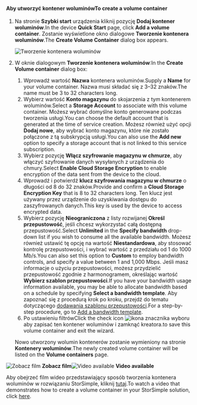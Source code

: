 <!--author=SharS last changed: 9/17/15-->

#### <a name="to-create-a-volume-container"></a><span data-ttu-id="1e152-101">Aby utworzyć kontener woluminów</span><span class="sxs-lookup"><span data-stu-id="1e152-101">To create a volume container</span></span>
1. <span data-ttu-id="1e152-102">Na stronie **Szybki start** urządzenia kliknij pozycję **Dodaj kontener woluminów**.</span><span class="sxs-lookup"><span data-stu-id="1e152-102">In the device **Quick Start** page, click **Add a volume container**.</span></span> <span data-ttu-id="1e152-103">Zostanie wyświetlone okno dialogowe **Tworzenie kontenera woluminów**.</span><span class="sxs-lookup"><span data-stu-id="1e152-103">The **Create Volume Container** dialog box appears.</span></span>
   
    ![Tworzenie kontenera woluminów](./media/storsimple-create-volume-container/HCS_CreateVolumeContainerM-include.png)
2. <span data-ttu-id="1e152-105">W oknie dialogowym **Tworzenie kontenera woluminów**:</span><span class="sxs-lookup"><span data-stu-id="1e152-105">In the **Create Volume container** dialog box:</span></span>
   
   1. <span data-ttu-id="1e152-106">Wprowadź wartość **Nazwa** kontenera woluminów.</span><span class="sxs-lookup"><span data-stu-id="1e152-106">Supply a **Name** for your volume container.</span></span> <span data-ttu-id="1e152-107">Nazwa musi składać się z 3–32 znaków.</span><span class="sxs-lookup"><span data-stu-id="1e152-107">The name must be 3 to 32 characters long.</span></span>
   2. <span data-ttu-id="1e152-108">Wybierz wartość **Konto magazynu** do skojarzenia z tym kontenerem woluminów.</span><span class="sxs-lookup"><span data-stu-id="1e152-108">Select a **Storage Account** to associate with this volume container.</span></span> <span data-ttu-id="1e152-109">Możesz wybrać domyślne konto generowane podczas tworzenia usługi.</span><span class="sxs-lookup"><span data-stu-id="1e152-109">You can choose the default account that is generated at the time of service creation.</span></span> <span data-ttu-id="1e152-110">Możesz również użyć opcji **Dodaj nowe**, aby wybrać konto magazynu, które nie zostało połączone z tą subskrypcją usługi.</span><span class="sxs-lookup"><span data-stu-id="1e152-110">You can also use the **Add new** option to specify a storage account that is not linked to this service subscription.</span></span>
   3. <span data-ttu-id="1e152-111">Wybierz pozycję **Włącz szyfrowanie magazynu w chmurze**, aby włączyć szyfrowanie danych wysyłanych z urządzenia do chmury.</span><span class="sxs-lookup"><span data-stu-id="1e152-111">Select **Enable Cloud Storage Encryption** to enable encryption of the data sent from the device to the cloud.</span></span>
   4. <span data-ttu-id="1e152-112">Wprowadź i potwierdź **klucz szyfrowania magazynu w chmurze** o długości od 8 do 32 znaków.</span><span class="sxs-lookup"><span data-stu-id="1e152-112">Provide and confirm a **Cloud Storage Encryption Key** that is 8 to 32 characters long.</span></span> <span data-ttu-id="1e152-113">Ten klucz jest używany przez urządzenie do uzyskiwania dostępu do zaszyfrowanych danych.</span><span class="sxs-lookup"><span data-stu-id="1e152-113">This key is used by the device to access encrypted data.</span></span>
   5. <span data-ttu-id="1e152-114">Wybierz pozycję **Nieograniczona** z listy rozwijanej **Określ przepustowość**, jeśli chcesz wykorzystać całą dostępną przepustowość.</span><span class="sxs-lookup"><span data-stu-id="1e152-114">Select **Unlimited** in the **Specify bandwidth** drop-down list if you wish to consume all the available bandwidth.</span></span> <span data-ttu-id="1e152-115">Możesz również ustawić tę opcję na wartość **Niestandardowa**, aby stosować kontrolę przepustowości, i wybrać wartość z przedziału od 1 do 1000 Mb/s.</span><span class="sxs-lookup"><span data-stu-id="1e152-115">You can also set this option to **Custom** to employ bandwidth controls, and specify a value between 1 and 1,000 Mbps.</span></span> 
      <span data-ttu-id="1e152-116">Jeśli masz informacje o użyciu przepustowości, możesz przydzielić przepustowość zgodnie z harmonogramem, określając wartość **Wybierz szablon przepustowości**.</span><span class="sxs-lookup"><span data-stu-id="1e152-116">If you have your bandwidth usage information available, you may be able to allocate bandwidth based on a schedule by specifying **Select a bandwidth template**.</span></span> <span data-ttu-id="1e152-117">Aby zapoznać się z procedurą krok po kroku, przejdź do tematu dotyczącego [dodawania szablonu przepustowości](../articles/storsimple/storsimple-manage-bandwidth-templates.md#add-a-bandwidth-template).</span><span class="sxs-lookup"><span data-stu-id="1e152-117">For a step-by-step procedure, go to [Add a bandwidth template](../articles/storsimple/storsimple-manage-bandwidth-templates.md#add-a-bandwidth-template).</span></span>
   6. <span data-ttu-id="1e152-118">Po ustawieniu filtrów</span><span class="sxs-lookup"><span data-stu-id="1e152-118">Click the check icon</span></span> ![ikona znacznika wyboru](./media/storsimple-create-volume-container/HCS_CheckIcon-include.png) <span data-ttu-id="1e152-120">aby zapisać ten kontener woluminów i zamknąć kreatora.</span><span class="sxs-lookup"><span data-stu-id="1e152-120">to save this volume container and exit the wizard.</span></span> 
   
   <span data-ttu-id="1e152-121">Nowo utworzony wolumin kontenerów zostanie wymieniony na stronie **Kontenery woluminów**.</span><span class="sxs-lookup"><span data-stu-id="1e152-121">The newly created volume container will be listed on the **Volume containers** page.</span></span>

<span data-ttu-id="1e152-122">![Zobacz film](./media/storsimple-create-volume-container/Video_icon.png) **Zobacz film**</span><span class="sxs-lookup"><span data-stu-id="1e152-122">![Video available](./media/storsimple-create-volume-container/Video_icon.png) **Video available**</span></span>

<span data-ttu-id="1e152-123">Aby obejrzeć film wideo przedstawiający sposób tworzenia kontenera woluminów w rozwiązaniu StorSimple, kliknij [tutaj](https://azure.microsoft.com/documentation/videos/create-a-volume-container-in-your-storsimple-solution/).</span><span class="sxs-lookup"><span data-stu-id="1e152-123">To watch a video that demonstrates how to create a volume container in your StorSimple solution, click [here](https://azure.microsoft.com/documentation/videos/create-a-volume-container-in-your-storsimple-solution/).</span></span>

